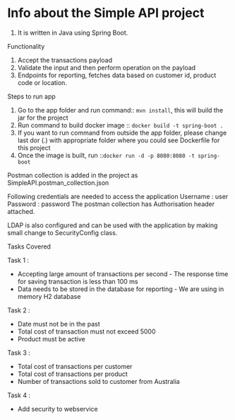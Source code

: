 # Info about the Simple API project

1. It is written in Java using Spring Boot.

Functionality

1. Accept the transactions payload
2. Validate the input and then perform operation on the payload
3. Endpoints for reporting, fetches data based on customer id, product code or location.



Steps to run app
1. Go to the app folder and run command:: `mvn install`, this will build the jar for the project
2. Run command to build docker image :: `docker build -t spring-boot .`
3. If you want to run command from outside the app folder, please change last dor (.) with appropriate folder where you could see Dockerfile for this project
4. Once the image is built, run ::`docker run -d -p 8080:8080 -t spring-boot `

Postman collection is added in the project as SimpleAPI.postman_collection.json

Following credentials are needed to access the application
Username : user
Password : password
The postman collection has Authorisation header attached. 

LDAP is also configured and can be used with the application by making small change to SecurityConfig class.


Tasks Covered

Task 1 :
 - Accepting large amount of transactions per second - The response time for saving transaction is less than 100 ms
 - Data needs to be stored in the database for reporting - We are using in memory H2 database

Task 2 : 
 - Date must not be in the past 
 - Total cost of transaction must not exceed 5000
 - Product must be active

Task 3 : 
 - Total cost of transactions per customer 
 - Total cost of transactions per product
 - Number of transactions sold to customer from Australia

Task 4 : 
 - Add security to webservice
